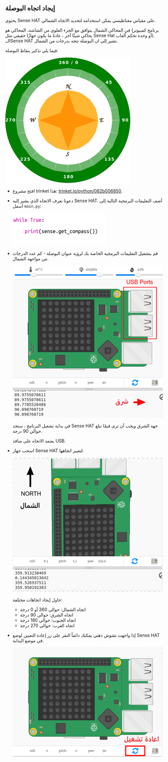 ## إيجاد اتجاه البوصلة

يحتوي Sense HAT على مقياس مغناطيسي يمكن استخدامه لتحديد الاتجاه الشمالي.

في المحاكي الشمال يتوافق مع الجزء العلوي من الشاشة، المحاكي هو (برنامج كمبيوتر يحاكي شيئًا آخر ، عادةً ما يكون جهازًا حقيقي مثل Sense Hat أو وحدة تحكم ألعاب). الــSense HAT تشير إلى ان البوصلة تتجه بدرجات من الشمال.

فيما يلي تذكير بنقاط البوصلة:

![لقطة الشاشة](images/compass-nsew.png)

+ افتح مشروع trinket هذا: <a href="https://trinket.io/python/082b006850" target="_blank">trinket.io/python/082b006850</a>.

+ دعونا نعرف الاتجاه الذي يشير إليه Sense HAT. أضف التعليمات البرمجية التالية إلى أسفل `main.py`:
    
    ![لقطة الشاشة](images/compass-get.png)

+ قم بتشغيل التعليمات البرمجية الخاصة بك لرؤية عنوان البوصلة - كم عدد الدرجات من مواجهة الشمال.
    
    ![لقطة الشاشة](images/compass-east.png)
    
    في بداية تشغيل البرنامج ، ستجد Sense HAT جهة الشرق ويجب أن ترى قيمًا تبلغ حوالي 90 درجة.
    
    يعتمد الاتجاه على منافذ USB.

+ اسحب جهاز Sense HAT لتغيير اتجاهها.
    
    ![لقطة الشاشة](images/compass-north.png)
    
    حاول إيجاد اتجاهات مختلفة:
    
    + اتجاه الشمال: حوالي 360 أو 0 درجة 
    + اتجاه الشرق: حوالي 90 درجة
    + اتجاه الجنوب: حوالي 180 درجة
    + اتجاه الغرب: حوالي 270 درجة

+ إذا واجهت تشوش ذهني يمكنك دائماً النقر على زر إعادة التعيين لوضع Sense HAT في موضع البداية.
    
    ![لقطة الشاشة](images/compass-reset.png)

